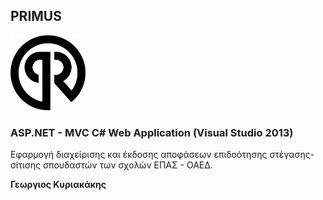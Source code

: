 ## PRIMUS

<img src="primus-logo.png" width=120 />

### ASP.NET - MVC C# Web Application (Visual Studio 2013)

Εφαρμογή διαχείρισης και έκδοσης αποφάσεων επιδοότησης στέγασης-σίτισης σπουδαστών των σχολών ΕΠΑΣ - ΟΑΕΔ.

__Γεωργιος Κυριακάκης__
